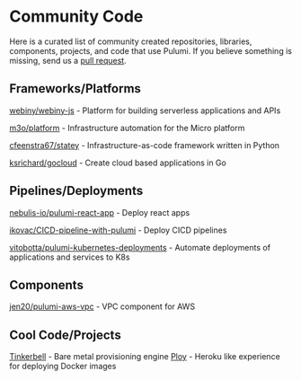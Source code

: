 # Community Code

Here is a curated list of community created repositories, libraries, components, projects, and code that use Pulumi. If you believe something is missing, send us a [pull request](https://github.com/pulumi/docs/edit/master/content/community/code.md). 


## Frameworks/Platforms
[webiny/webiny-js](https://github.com/webiny/webiny-js) - Platform for building serverless applications and APIs

[m3o/platform](https://github.com/m3o/platform) - Infrastructure automation for the Micro platform

[cfeenstra67/statey](https://github.com/cfeenstra67/statey) - Infrastructure-as-code framework written in Python

[ksrichard/gocloud](https://github.com/ksrichard/gocloud) - Create cloud based applications in Go


## Pipelines/Deployments
[nebulis-io/pulumi-react-app](https://github.com/nebulis-io/pulumi-react-app) - Deploy react apps

[ikovac/CICD-pipeline-with-pulumi](https://github.com/ikovac/CICD-pipeline-with-pulumi) - Deploy CICD pipelines

[vitobotta/pulumi-kubernetes-deployments](https://github.com/vitobotta/pulumi-kubernetes-deployments) - Automate deployments of applications and services to K8s


## Components
[jen20/pulumi-aws-vpc](https://github.com/jen20/pulumi-aws-vpc) - VPC component for AWS


## Cool Code/Projects
[Tinkerbell](https://github.com/tinkerbell) - Bare metal provisioning engine
[Ploy](https://github.com/jaxxstorm/ploy) - Heroku like experience for deploying Docker images
